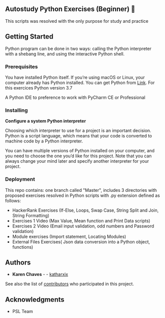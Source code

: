 ## Autostudy Python Exercises (Beginner) :snake:

This scripts was resolved with the only purpose for study and practice

## Getting Started 

Python program can be done in two ways: calling the Python interpreter with a shebang line, and using the interactive Python shell.

### Prerequisites

You have installed Python itself. If you’re using macOS or Linux, your computer already has Python installed. You can get Python from [Link](python.org). For this exercices Python version 3.7

A Python IDE to preference to work with PyCharm CE or Professional

### Installing

**Configure a system Python interpreter**

Choosing which interpreter to use for a project is an important decision. Python is a script language, which means that your code is converted to machine code by a Python interpreter.

You can have multiple versions of Python installed on your computer, and you need to choose the one you’d like for this project. Note that you can always change your mind later and specify another interpreter for your project.

### Deployment

This repo contains: one branch called "Master",  includes 3 directories with proposed exercises resolved in Python scripts with .py extension defined as follows:

- HackerRank Exercises (If-Else, Loops, Swap Case, String Split and Join, String Formatting)
- Exercises 1 Video (Max Value, Mean function and Print Data scripts) 
- Exercises 2 Video (Email input validation, odd numbers and Password validation)
- Module exercises (Import statement, Locating Modules)
- External Files Exercises( Json data conversion into a Python object, functions)


## Authors

* **Karen Chaves** -  - [katharxix](https://github.com/katharxix)

See also the list of [contributors](https://github.com/katharxix/PythonExercises/settings/collaboration) who participated in this project.

## Acknowledgments

* PSL Team


